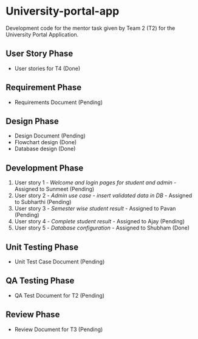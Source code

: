 # University-portal-app

Development code for the mentor task given by Team 2 (T2) for the University Portal Application.

## User Story Phase
* User stories for T4 (Done)

## Requirement Phase
* Requirements Document (Pending)

## Design Phase
* Design Document (Pending)
* Flowchart design (Done)
* Database design (Done)

## Development Phase
1. User story 1 - _Welcome and login pages for student and admin_ - Assigned to Sunmeet (Pending)
1. User story 2 - _Admin use case - insert validated data in DB_ - Assigned to Subharthi (Pending)
1. User story 3 - _Semester wise student result_ - Assigned to Pavan (Pending)
1. User story 4 - _Complete student result_ - Assigned to Ajay (Pending)
1. User story 5 - _Database configuration_ - Assigned to Shubham (Done)

## Unit Testing Phase
* Unit Test Case Document (Pending)

## QA Testing Phase
* QA Test Document for T2 (Pending)

## Review Phase
* Review Document for T3 (Pending)
